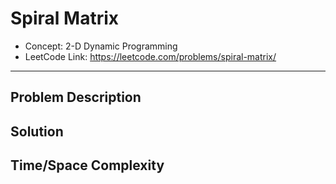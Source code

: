 # Spiral Matrix

- Concept: 2-D Dynamic Programming
- LeetCode Link: https://leetcode.com/problems/spiral-matrix/

---

## Problem Description

## Solution

## Time/Space Complexity

